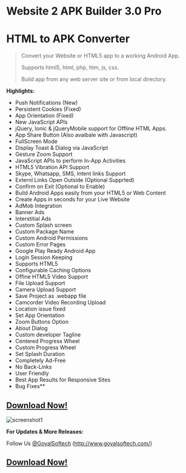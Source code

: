 # **Website 2 APK Builder 3.0 Pro**

# **HTML to APK Converter**

> Convert your Website or HTML5 app to a working Android App.
> 
> Supports html5, html, php, htm, js, css.
> 
> Build app from any web server site or from local directory.

 **Highlights:**
- Push Notifications (New)
- Persistent Cookies (Fixed)
- App Orientation (Fixed)
- New JavaScript APIs 
- jQuery, Ionic & jQueryMobile support for Offline HTML Apps.
- App Share Button (Also avaibale with Javascript)
- FullScreen Mode
- Display Toast & Dialog via JavaScript
- Gesture Zoom Support
- JavaScript APIs to perform In-App Activities
- HTML5 Vibration API Support
- Skype, Whatsapp, SMS, Intent links Support
- Externl Links Open Outside (Optional Supprted)
- Confirm on Exit (Optional to Enable)
- Build Android Apps easily from your HTML5 or Web Content
- Create Apps in seconds for your Live Website
- AdMob Integration
- Banner Ads
- Interstitial Ads
- Custom Splash screen
- Custom Package Name
- Custom Android Permissions
- Custom Error Pages
- Google Play Ready Android App
- Login Session Keeping
- Supports HTML5
- Configurable Caching Options
- Offine HTML5 Video Support
- File Upload Support
- Camera Upload Support
- Save Project as .webapp file
- Camcorder Video Recording Upload
- Location issue fixed
- Set App Orientation
- Zoom Buttons Option
- About Dialog
- Custom developer Tagline
- Centered Progress Wheel
- Custom Progress Wheel
- Set Splash Duration
- Completely Ad-Free
- No Back-Links
- User Friendly
- Best App Results for Responsive Sites
- Bug Fixes**

## **[Download Now!](https://websitetoapk.com/download.html)**

![screenshot1](https://a.fsdn.com/con/app/proj/website2apk/screenshots/Website2APK_v3.0_1.png)

**For Updates & More Releases:**

Follow Us [@GoyalSoftech](https://github.com/goyalsoftech/)
(http://www.goyalsoftech.com/)

## **[Download Now!](https://websitetoapk.com/download.html)**
